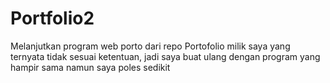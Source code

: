# Portfolio2
Melanjutkan program web porto dari repo Portofolio milik saya yang ternyata tidak sesuai ketentuan, jadi saya buat ulang dengan program yang hampir sama namun saya poles sedikit
